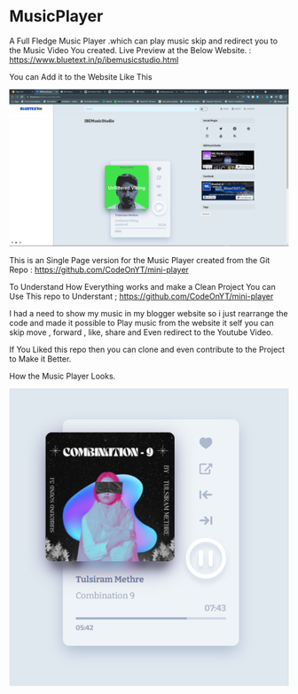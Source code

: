 # MusicPlayer

A Full Fledge Music Player .which can play music skip and redirect you to the Music Video You created.
Live Preview at the Below Website. : https://www.bluetext.in/p/ibemusicstudio.html

You can Add it to the Website Like This 

![Screenshot For Embedeing in Website](https://raw.githubusercontent.com/CodeOnYT/MusicPlayer/main/Add.png)

This is an Single Page version for the Music Player created from the Git Repo : https://github.com/CodeOnYT/mini-player

To Understand How Everything works and make a Clean Project You can Use This repo to Understant ; https://github.com/CodeOnYT/mini-player

I had a need to show my music in my blogger website so i just rearrange the code and made it possible to Play music from
the website it self you can skip move , forward , like, share and Even redirect to the Youtube Video.

If You Liked this repo then you can clone and even contribute to the Project to Make it Better.

How the Music Player Looks.

![Screenshot](https://raw.githubusercontent.com/CodeOnYT/MusicPlayer/main/Screenshot%202021-09-14%20155051.png)

